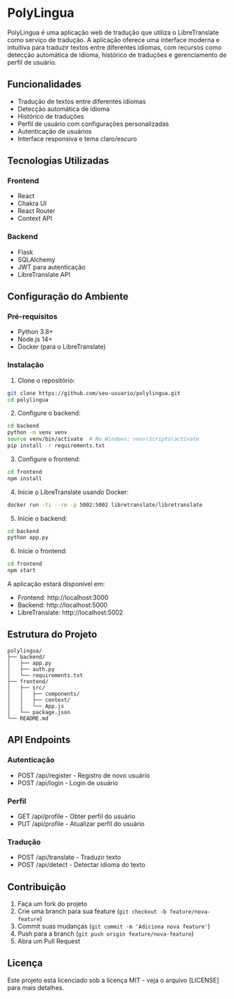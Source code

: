 # PolyLingua

PolyLingua é uma aplicação web de tradução que utiliza o LibreTranslate como serviço de tradução. A aplicação oferece uma interface moderna e intuitiva para traduzir textos entre diferentes idiomas, com recursos como detecção automática de idioma, histórico de traduções e gerenciamento de perfil de usuário.

## Funcionalidades

- Tradução de textos entre diferentes idiomas
- Detecção automática de idioma
- Histórico de traduções
- Perfil de usuário com configurações personalizadas
- Autenticação de usuários
- Interface responsiva e tema claro/escuro

## Tecnologias Utilizadas

### Frontend
- React
- Chakra UI
- React Router
- Context API

### Backend
- Flask
- SQLAlchemy
- JWT para autenticação
- LibreTranslate API

## Configuração do Ambiente

### Pré-requisitos
- Python 3.8+
- Node.js 14+
- Docker (para o LibreTranslate)

### Instalação

1. Clone o repositório:
```bash
git clone https://github.com/seu-usuario/polylingua.git
cd polylingua
```

2. Configure o backend:
```bash
cd backend
python -m venv venv
source venv/bin/activate  # No Windows: venv\Scripts\activate
pip install -r requirements.txt
```

3. Configure o frontend:
```bash
cd frontend
npm install
```

4. Inicie o LibreTranslate usando Docker:
```bash
docker run -ti --rm -p 5002:5002 libretranslate/libretranslate
```

5. Inicie o backend:
```bash
cd backend
python app.py
```

6. Inicie o frontend:
```bash
cd frontend
npm start
```

A aplicação estará disponível em:
- Frontend: http://localhost:3000
- Backend: http://localhost:5000
- LibreTranslate: http://localhost:5002

## Estrutura do Projeto

```
polylingua/
├── backend/
│   ├── app.py
│   ├── auth.py
│   └── requirements.txt
├── frontend/
│   ├── src/
│   │   ├── components/
│   │   ├── context/
│   │   └── App.js
│   └── package.json
└── README.md
```

## API Endpoints

### Autenticação
- POST /api/register - Registro de novo usuário
- POST /api/login - Login de usuário

### Perfil
- GET /api/profile - Obter perfil do usuário
- PUT /api/profile - Atualizar perfil do usuário

### Tradução
- POST /api/translate - Traduzir texto
- POST /api/detect - Detectar idioma do texto

## Contribuição

1. Faça um fork do projeto
2. Crie uma branch para sua feature (`git checkout -b feature/nova-feature`)
3. Commit suas mudanças (`git commit -m 'Adiciona nova feature'`)
4. Push para a branch (`git push origin feature/nova-feature`)
5. Abra um Pull Request

## Licença

Este projeto está licenciado sob a licença MIT - veja o arquivo [LICENSE] para mais detalhes. 